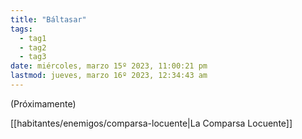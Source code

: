 ```yaml
---
title: "Báltasar"
tags:
  - tag1
  - tag2
  - tag3
date: miércoles, marzo 15º 2023, 11:00:21 pm
lastmod: jueves, marzo 16º 2023, 12:34:43 am
---
```


(Próximamente)

[[habitantes/enemigos/comparsa-locuente|La Comparsa Locuente]]